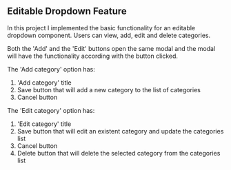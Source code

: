 ## Editable Dropdown Feature

In this project I implemented the basic functionality for an editable dropdown component.
Users can view, add, edit and delete categories.

Both the 'Add' and the 'Edit' buttons open the same modal and the modal will have the functionality according with the button clicked.

The 'Add category' option has:
1. 'Add category' title
2. Save button that will add a new category to the list of categories
3. Cancel button

The 'Edit category' option has:
1. 'Edit category' title
2. Save button that will edit an existent category and update the categories list
3. Cancel button
4. Delete button that will delete the selected category from the categories list
